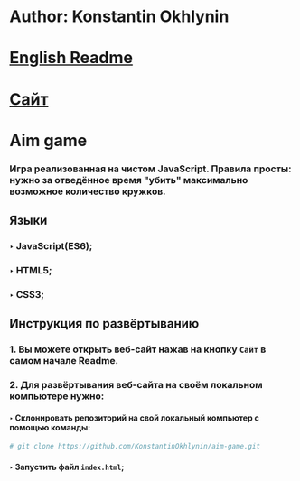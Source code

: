 # Author: Konstantin Okhlynin
# [**English Readme**](https://github.com/KonstantinOkhlynin/aim-game/blob/main/README.EN.md)
# [**Сайт**](https://konstantinokhlynin.github.io/aim-game/)
# Aim game
### Игра реализованная на чистом JavaScript. Правила просты: нужно за отведённое время "убить" максимально возможное количество кружков.
## Языки
### ‣ JavaScript(ES6);
### ‣ HTML5;
### ‣ CSS3;
## Инструкция по развёртыванию
### 1. Вы можете открыть веб-сайт нажав на кнопку `Сайт` в самом начале Readme.
### 2. Для развёртывания веб-сайта на своём локальном компьютере нужно:
#### ‣ Склонировать репозиторий на свой локальный компьютер c помощью команды:
```bash
# git clone https://github.com/KonstantinOkhlynin/aim-game.git
``` 
#### ‣ Запустить файл `index.html`;

